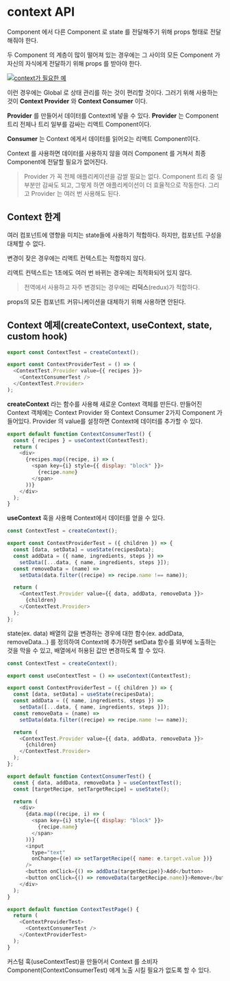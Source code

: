 # context API

Component 에서 다른 Component 로 state 를 전달해주기 위해 props 형태로 전달해줘야 한다.

두 Component 의 계층이 많이 떨어져 있는 경우에는 그 사이의 모든 Component 가 자신의 자식에게 전달하기 위해 props 를 받아야 한다.

[![context가 필요한 예](https://img.youtube.com/vi/3MB8DBXzEos/0.jpg)](https://youtu.be/3MB8DBXzEos)

이런 경우에는 Global 로 상태 관리를 하는 것이 편리할 것이다. 그러기 위해 사용하는 것이 **Context Provider** 와 **Context Consumer** 이다.

**Provider** 를 만들어서 데이터를 Context에 넣을 수 있다. **Provider** 는 Component 트리 전체나 트리 일부를 감싸는 리액트 Component이다.

**Consumer** 는 Context 에게서 데이터를 읽어오는 리액트 Component이다.

Context 를 사용하면 데이터를 사용하지 않을 여러 Component 를 거쳐서 최종 Component에 전달할 필요가 없어진다.

> Provider 가 꼭 전체 애플리케이션을 감쌀 필요는 없다. Component 트리 중 일부분만 감싸도 되고, 그렇게 하면 애플리케이션이 더 효율적으로 작동한다. 그리고 Provider 는 여러 번 사용해도 된다.

## Context 한계

여러 컴포넌트에 영향을 미치는 state들에 사용하기 적합하다. 하지만, 컴포넌트 구성을 대체할 수 없다.

변경이 잦은 경우에는 리액트 컨텍스트는 적합하지 않다.

리액트 컨텍스트는 1초에도 여러 번 바뀌는 경우에는 최적화되어 있지 않다.

> 전역에서 사용하고 자주 변경되는 경우에는 **리덕스**(redux)가 적합하다.

props의 모든 컴포넌트 커뮤니케이션을 대체하기 위해 사용하면 안된다.

## Context 예제(createContext, useContext, state, custom hook)

```javascript
export const ContextTest = createContext();

export const ContextProviderTest = () => (
  <ContextTest.Provider value={{ recipes }}>
    <ContextConsumerTest />
  </ContextTest.Provider>
);
```

**createContext** 라는 함수를 사용해 새로운 Context 객체를 만든다.
만들어진 Context 객체에는 Context Provider 와 Context Consumer 2가지 Component 가 들어있다.
Provider 의 value를 설정하면 Context에 데이터를 추가할 수 있다.

```javascript
export default function ContextConsumerTest() {
  const { recipes } = useContext(ContextTest);
  return (
    <div>
      {recipes.map((recipe, i) => (
        <span key={i} style={{ display: "block" }}>
          {recipe.name}
        </span>
      ))}
    </div>
  );
}
```

**useContext** 훅을 사용해 Context에서 데이터를 얻을 수 있다.

```javascript
const ContextTest = createContext();

export const ContextProviderTest = ({ children }) => {
  const [data, setData] = useState(recipesData);
  const addData = ({ name, ingredients, steps }) =>
    setData([...data, { name, ingredients, steps }]);
  const removeData = (name) =>
    setData(data.filter((recipe) => recipe.name !== name));

  return (
    <ContextTest.Provider value={{ data, addData, removeData }}>
      {children}
    </ContextTest.Provider>
  );
};
```

state(ex. data) 배열의 값을 변경하는 경우에 대한 함수(ex. addData, removeData...) 를 정의하여 Context에 추가하면 setData 함수를 외부에 노출하는 것을 막을 수 있고, 배열에서 허용된 값만 변경하도록 할 수 있다.

```javascript
const ContextTest = createContext();

export const useContextTest = () => useContext(ContextTest);

export const ContextProviderTest = ({ children }) => {
  const [data, setData] = useState(recipesData);
  const addData = ({ name, ingredients, steps }) =>
    setData([...data, { name, ingredients, steps }]);
  const removeData = (name) =>
    setData(data.filter((recipe) => recipe.name !== name));

  return (
    <ContextTest.Provider value={{ data, addData, removeData }}>
      {children}
    </ContextTest.Provider>
  );
};
```

```javascript
export default function ContextConsumerTest() {
  const { data, addData, removeData } = useContextTest();
  const [targetRecipe, setTargetRecipe] = useState();

  return (
    <div>
      {data.map((recipe, i) => (
        <span key={i} style={{ display: "block" }}>
          {recipe.name}
        </span>
      ))}
      <input
        type="text"
        onChange={(e) => setTargetRecipe({ name: e.target.value })}
      />
      <button onClick={() => addData(targetRecipe)}>Add</button>
      <button onClick={() => removeData(targetRecipe.name)}>Remove</button>
    </div>
  );
}
```

```javascript
export default function ContextTestPage() {
  return (
    <ContextProviderTest>
      <ContextConsumerTest />
    </ContextProviderTest>
  );
}
```

커스텀 훅(useContextTest)을 만들어서 Context 를 소비자 Component(ContextConsumerTest) 에게 노출 시킬 필요가 없도록 할 수 있다.
